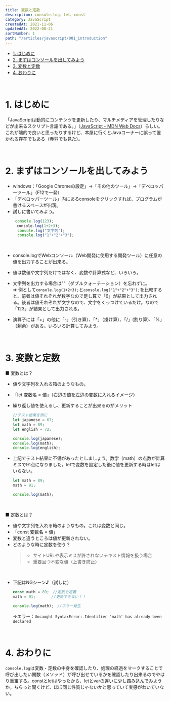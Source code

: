 ```yaml
---
title: 変数と定数
description: console.log、let、const
category: JavaScript
createdAt: 2021-11-06
updatedAt: 2022-08-21
sortNumber: 1
path: "/articles/javascript/001_introduction"
---
```


<nuxt-content-wrapper>

<!-- code_chunk_output -->
- [1. はじめに](#1-はじめに)
- [2. まずはコンソールを出してみよう](#2-まずはコンソールを出してみよう)
- [3.  変数と定数](#3--変数と定数)
- [4. おわりに](#4-おわりに)

<br>

# 1. はじめに
「JavaScriptは動的にコンテンツを更新したり、マルチメディアを管理したりなどが出来るスクリプト言語である。」（[JavaScript - MDN Web Docs](https://developer.mozilla.org/ja/docs/Web/JavaScript)）らしい。これが端的で良いと思ったりするけど、本屋に行くとJavaコーナーに誤って置かれる存在でもある（赤羽でも見た）。

<br>

# 2. まずはコンソールを出してみよう
- windows：「Google Chromeの設定」->「その他のツール」->「デベロッパーツール」（F12で一発）
- 「デベロッパーツール」内にあるconsoleをクリックすれば、プログラムが書けるスペースが出現。
- 試しに書いてみよう。
    ```js 
     console.log(123);
    　console.log(1+2+3);
      console.log("文字列");
      console.log("1"+"2"+"3");
    ```

<br>

- console.logでWebコンソール（Web開発に使用する開発ツール）に任意の値を出力することが出来る。
- 値は数値や文字列だけではなく、変数や計算式など、いろいろ。
- 文字列を出力する場合は""（ダブルクォーテーション）を忘れずに。
<br> ⇒ 例として`console.log(1+2+3);`と`console.log("1"+"2"+"3");`を比較すると、前者は値それぞれが数字なので足し算で「6」が結果として出力される。後者は値それぞれが文字なので、文字をくっつけているだけ。なので「123」が結果として出力される。

- 演算子には「+」の他に「-」（引き算）、「*」（掛け算）、「/」(割り算)、「%」（剰余）がある。いろいろ計算してみよう。

<br>

# 3.  変数と定数
■ 変数とは？
- 値や文字列を入れる箱のようなもの。
- 「let 変数名 = 値」（右辺の値を左辺の変数に入れるイメージ）
- 繰り返し値を使えるし、更新することが出来るのがメリット

    ```js
    //テスト結果を例に
    let japanese = 67;
    let math = 89;
    let english = 72;

    console.log(japanese);
    console.log(math);
    console.log(english);
    ```

- 上記でテスト結果に不備があったとしましょう。数学（math）の点数が計算ミスで91点になりました。letで変数を設定した後に値を更新する時はletはいらない。

    ```js
    let math = 89;
    math = 91;

    console.log(math);
    ```

<br>

■ 定数とは？
- 値や文字列を入れる箱のようなもの。これは変数と同じ。
- 「const 変数名 = 値」
- 変数と違うところは値が更新されない。
- どのような時に定数を使う？
  >- サイトURLや表示ミスが許されないテキスト情報を扱う場合
  >-  重要且つ不変な値（上書き防止）

<br>

- 下記はNGシーン♪（試しに）
    ```js
    const math = 89;　//定数を定義
    math = 91;       //更新できない！！

    console.log(math);　//エラー発生
    ```
    ⇒エラー：`Uncaught SyntaxError: Identifier 'math' has already been declared`

<br>

# 4. おわりに
`console.log`は変数・定数の中身を確認したり、処理の経過をマークすることで呼び出したい関数（メソッド）が呼び出せているかを確認したり出来るのでやはり重宝する。constとletはやったから、letとvarの違いに少し踏み込んでみようか。ちらっと聞くけど、ほぼ同じ性質じゃないかと思っていて実感がわいていない。



</nuxt-content-wrapper>
